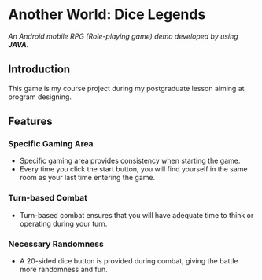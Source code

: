 # Another World: Dice Legends

*An Android mobile RPG (Role-playing game) demo developed by using **JAVA**.*



## Introduction

This game is my course project during my postgraduate lesson aiming at program designing. 



## Features

### Specific Gaming Area

+ Specific gaming area provides consistency when starting the game. 
+ Every time you click the start button, you will find yourself in the same room as your last time entering the game. 




### Turn-based Combat

+ Turn-based combat ensures that you will have adequate time to think or operating during your turn. 




### Necessary Randomness

+ A 20-sided dice button is provided during combat, giving the battle more randomness and fun. 
